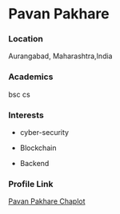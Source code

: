 

# Pavan Pakhare

### Location

Aurangabad, Maharashtra,India

### Academics

bsc cs

### Interests

- cyber-security

- Blockchain

- Backend









### Profile Link

[Pavan Pakhare Chaplot](https://github.com/pavanpakhare)



